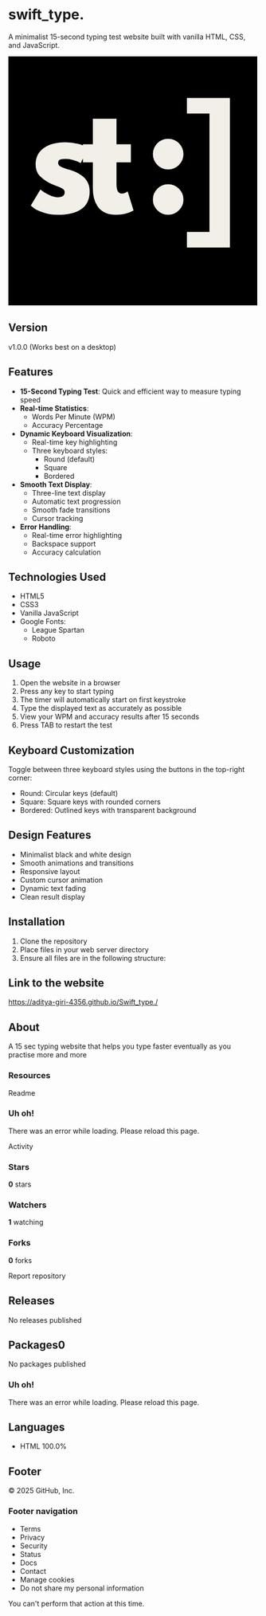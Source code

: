 # swift_type.

A minimalist 15-second typing test website built with vanilla HTML, CSS, and JavaScript.

![swift_type logo](swifttypefavicon.png)

## Version
v1.0.0 (Works best on a desktop)

## Features

- **15-Second Typing Test**: Quick and efficient way to measure typing speed
- **Real-time Statistics**: 
  - Words Per Minute (WPM)
  - Accuracy Percentage
- **Dynamic Keyboard Visualization**:
  - Real-time key highlighting
  - Three keyboard styles:
    - Round (default)
    - Square
    - Bordered
- **Smooth Text Display**:
  - Three-line text display
  - Automatic text progression
  - Smooth fade transitions
  - Cursor tracking
- **Error Handling**:
  - Real-time error highlighting
  - Backspace support
  - Accuracy calculation

## Technologies Used

- HTML5
- CSS3
- Vanilla JavaScript
- Google Fonts:
  - League Spartan
  - Roboto

## Usage

1. Open the website in a browser
2. Press any key to start typing
3. The timer will automatically start on first keystroke
4. Type the displayed text as accurately as possible
5. View your WPM and accuracy results after 15 seconds
6. Press TAB to restart the test

## Keyboard Customization

Toggle between three keyboard styles using the buttons in the top-right corner:
- Round: Circular keys (default)
- Square: Square keys with rounded corners
- Bordered: Outlined keys with transparent background

## Design Features

- Minimalist black and white design
- Smooth animations and transitions
- Responsive layout
- Custom cursor animation
- Dynamic text fading
- Clean result display

## Installation

1. Clone the repository
2. Place files in your web server directory
3. Ensure all files are in the following structure:

## Link to the website

<https://aditya-giri-4356.github.io/Swift_type./>

## About

 A 15 sec typing website that helps you type faster eventually as you practise more and more

### Resources

 Readme 

###  Uh oh!

There was an error while loading. Please reload this page.

Activity 

### Stars

**0** stars 

### Watchers

**1** watching 

### Forks

**0** forks 

 Report repository 

## Releases

No releases published

## Packages0

 No packages published   

###  Uh oh!

There was an error while loading. Please reload this page.

## Languages

* HTML 100.0%

## Footer

 © 2025 GitHub, Inc. 

### Footer navigation

* Terms
* Privacy
* Security
* Status
* Docs
* Contact
* Manage cookies
* Do not share my personal information

 You can't perform that action at this time.
